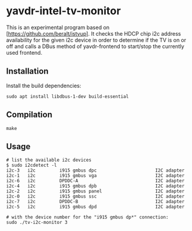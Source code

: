 # yavdr-intel-tv-monitor
This is an experimental program based on [https://github.com/beralt/istvup].
It checks the HDCP chip i2c address availability for the given i2c device in order to
determine if the TV is on or off and calls a DBus method of yavdr-frontend to start/stop
the currently used frontend.

## Installation
Install the build dependencies:

``` shell
sudo apt install libdbus-1-dev build-essential
```

## Compilation

``` shell
make
```

## Usage

``` shell
# list the available i2c devices
$ sudo i2cdetect -l
i2c-3	i2c       	i915 gmbus dpc                  	I2C adapter
i2c-1	i2c       	i915 gmbus vga                  	I2C adapter
i2c-6	i2c       	DPDDC-A                         	I2C adapter
i2c-4	i2c       	i915 gmbus dpb                  	I2C adapter
i2c-2	i2c       	i915 gmbus panel                	I2C adapter
i2c-0	i2c       	i915 gmbus ssc                  	I2C adapter
i2c-7	i2c       	DPDDC-B                         	I2C adapter
i2c-5	i2c       	i915 gmbus dpd                  	I2C adapter

# with the device number for the "i915 gmbus dp*" connection:
sudo ./tv-i2c-monitor 3
```

